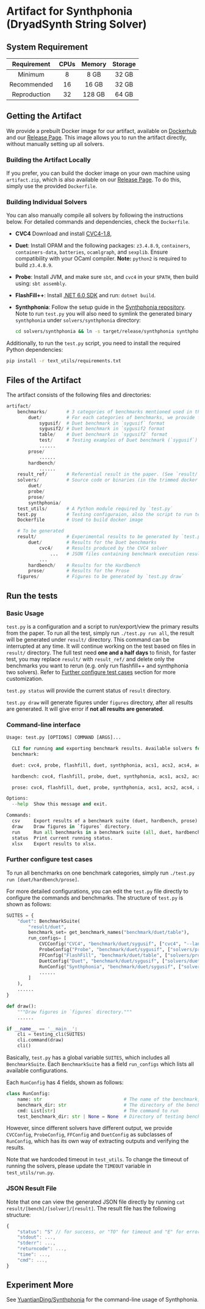 
# Artifact for Synthphonia (DryadSynth String Solver)

## System Requirement

| Requirement  | CPUs | Memory | Storage |
| :--:         | :--: | :--:   | :--:    |
| Minimum      | 8    | 8 GB   | 32 GB   |
| Recommended  | 16   | 16 GB  | 32 GB   |
| Reproduction | 32   | 128 GB | 64 GB   |

## Getting the Artifact

We provide a prebuilt Docker image for our artifact, available on [Dockerhub](https://hub.docker.com/r/yuantianding/synthphonia) and our [Release Page](https://github.com/YuantianDing/Synthphonia/releases). This image allows you to run the artifact directly, without manually setting up all solvers.

### Building the Artifact Locally

If you prefer, you can build the docker image on your own machine using `artifact.zip`, which is also available on our [Release Page](https://github.com/YuantianDing/Synthphonia/releases). To do this, simply use the provided `Dockerfile`.

### Building Individual Solvers

You can also manually compile all solvers by following the instructions below. For detailed commands and dependencies, check the `Dockerfile`.

- **CVC4** Download and install [CVC4-1.8](https://github.com/CVC4/CVC4-archived/releases/tag/1.8),
- **Duet**: Install OPAM and the following packages: `z3.4.8.9`, `containers`, `containers-data`, `batteries`, `ocamlgraph`, and `sexplib`. Ensure compatibility with your OCaml compiler. **Note:** `python2` is required to build `z3.4.8.9`.
- **Probe**: Install JVM, and make sure `sbt`, and `cvc4` in your `$PATH`, then build using: `sbt assembly`.
- **FlashFill++**: Install [.NET 6.0 SDK](https://dotnet.microsoft.com/en-us/download/dotnet/6.0) and run: `dotnet build`.
- **Synthphonia**: Follow the setup guide in the [Synthphonia repository](https://github.com/YuantianDing/Synthphonia). Note to run `test.py` you will also need to symlink the generated binary `synthphonia` under `solvers/synthphonia` directory:

    ```sh
    cd solvers/synthphonia && ln -s target/release/synthphonia synthphonia
    ```

Additionally, to run the `test.py` script, you need to install the required Python dependencies:
```sh
pip install -r text_utils/requirements.txt
```


## Files of the Artifact

The artifact consists of the following files and directories:

```py
artifact/
    benchmarks/       # 3 categories of benchmarks mentioned used in the paper
        duet/         # For each categories of benchmarks, we provide files of different format.
            sygusif/  # Duet benchmark in `sygusif` format
            sygusif2/ # Duet benchmark in `sygusif2 format
            table/    # Duet benchmark in `sygusif2` format
            test/     # Testing examples of Duet benchmark (`sygusif`)
            ......
        prose/
            ......
        hardbench/
            ......
    result_ref/       # Referential result in the paper. (See `result/` for more details)
    solvers/          # Source code or binaries (in the trimmed docker image) of the solvers
        duet/
        probe/
        prose/
        synthphonia/
    test_utils/       # A Python module required by `test.py`
    test.py           # Testing configuraion, also the script to run tests.
    Dockerfile        # Used to build docker image

    # To be generated
    result/           # Experimental results to be generated by `test.py run all`
        duet/         # Results for the Duet benchmarks
            cvc4/     # Results produced by the CVC4 solver
                ...   # JSON files containing benchmark execution results
            ...
        hardbench/    # Results for the Hardbench
        prose/        # Results for the Prose
    figures/          # Figures to be generated by `test.py draw`
```

## Run the tests

### Basic Usage

`test.py` is a configuration and a script to run/export/view the primary results from the paper. To run all the test, simply run `./test.py run all`, the result will be generated under `result/` directory. This command can be interrupted at any time. It will continue working on the test based on files in `result/` directory. The full test need **one and a half days** to finish, for faster test, you may replace `result/` with `result_ref/` and delete only the benchmarks you want to rerun (e.g. only run flashfill++ and synthphonia two solvers). Refer to [Further configure test cases](#further-configure-test-cases) section for more customization.

`test.py status` will provide the current status of `result` directory. 

`test.py draw` will generate figures under `figures` directory, after all results are generated. It will give error if **not all results are generated**.

### Command-line interface

```py
Usage: test.py [OPTIONS] COMMAND [ARGS]...

  CLI for running and exporting benchmark results. Available solvers for each
  benchmark:

  duet: cvc4, probe, flashfill, duet, synthphonia, acs1, acs2, acs4, acs8

  hardbench: cvc4, flashfill, probe, duet, synthphonia, acs1, acs2, acs4, acs8

  prose: cvc4, flashfill, duet, probe, synthphonia, acs1, acs2, acs4, acs8

Options:
  --help  Show this message and exit.

Commands:
  csv     Export results of a benchmark suite (duet, hardbench, prose) to csv.
  draw    Draw figures in `figures` directory.
  run     Run all benchmarks in a benchmark suite (all, duet, hardbench, prose).
  status  Print current running status.
  xlsx    Export results to xlsx.
```

### Further configure test cases

To run all benchmarks on one benchmark categories, simply run `./test.py run [duet/hardbench/prose]`.

For more detailed configurations, you can edit the `test.py` file directly to configure the commands and benchmarks. The structure of `test.py` is shown as follows:

```py
SUITES = {
    "duet": BenchmarkSuite(
        "result/duet",
        benchmark_set= get_benchmark_names("benchmark/duet/table"),
        run_configs= [
            CVCConfig("CVC4", "benchmark/duet/sygusif", ["cvc4", "--lang=sygus1"], test_benchmark_dir="benchmark/duet/test"),
            ProbeConfig("Probe", "benchmark/duet/sygusif", ["solvers/probe/exec.sh"], test_benchmark_dir="benchmark/duet/test"),
            FFConfig("FlashFill", "benchmark/duet/table", ["solvers/prose/exec"], test_benchmark_dir="benchmark/duet/test", display_name="FlashFill++"),
            DuetConfig("Duet", "benchmark/duet/sygusif", ["solvers/duet/exec.sh"], test_benchmark_dir="benchmark/duet/test"),
            RunConfig("Synthphonia", "benchmark/duet/sygusif", ["solvers/synthphonia/synthphonia", "--cfg", "solvers/synthphonia/test/test2map.sl"], test_benchmark_dir="benchmark/duet/test"),
            ......
        ]
    ),
    ......
}

def draw():
    """Draw figures in `figures` directory."""
    ......

if __name__ == '__main__':
    cli = testing_cli(SUITES)
    cli.command(draw)
    cli()
```

Basically, `test.py` has a global variable `SUITES`, which includes all `BenchmarkSuite`. Each `BenchmarkSuite` has a field `run_configs` which lists all available configurations.

Each `RunConfig` has 4 fields, shown as follows: 

```py
class RunConfig:
    name: str                              # The name of the benchmark, `test_utils` will convert this filed to `snake_case` as identifier.
    benchmark_dir: str                     # The directory of the benchmark to run.
    cmd: List[str]                         # The command to run
    test_benchmark_dir: str | None = None  # Directory of testing benchmarks.
```

However, since different solvers have different output, we provide `CVCConfig`, `ProbeConfig`, `FFConfig` and `DuetConfig` as subclasses of `RunConfig`, which has its own way of extracting outputs and verifying the results.

Note that we hardcoded timeout in `test_utils`. To change the timeout of running the solvers, please update the `TIMEOUT` variable in `test_utils/run.py`.

### JSON Result File

Note that one can view the generated JSON file directly by running `cat result/[bench]/[solver]/[result]`. The result file has the following structure:

```js
{
    "status": "S" // for success, or "TO" for timeout and "E" for error.
    "stdout": ...,
    "stderr": ...,
    "returncode": ...,
    "time": ...,
    "cmd": ...,
}
```

## Experiment More

See [YuantianDing/Synthphonia](https://github.com/YuantianDing/Synthphonia) for the command-line usage of Synthphonia.
